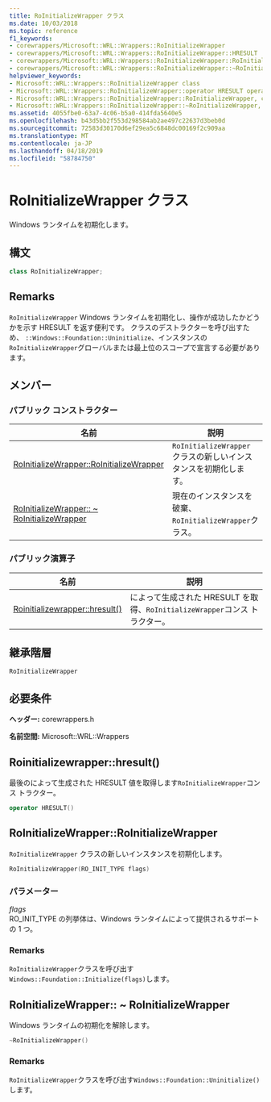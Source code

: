 ```yaml
---
title: RoInitializeWrapper クラス
ms.date: 10/03/2018
ms.topic: reference
f1_keywords:
- corewrappers/Microsoft::WRL::Wrappers::RoInitializeWrapper
- corewrappers/Microsoft::WRL::Wrappers::RoInitializeWrapper::HRESULT
- corewrappers/Microsoft::WRL::Wrappers::RoInitializeWrapper::RoInitializeWrapper
- corewrappers/Microsoft::WRL::Wrappers::RoInitializeWrapper::~RoInitializeWrapper
helpviewer_keywords:
- Microsoft::WRL::Wrappers::RoInitializeWrapper class
- Microsoft::WRL::Wrappers::RoInitializeWrapper::operator HRESULT operator
- Microsoft::WRL::Wrappers::RoInitializeWrapper::RoInitializeWrapper, constructor
- Microsoft::WRL::Wrappers::RoInitializeWrapper::~RoInitializeWrapper, destructor
ms.assetid: 4055fbe0-63a7-4c06-b5a0-414fda5640e5
ms.openlocfilehash: b43d5bb2f553d298584ab2ae497c22637d3beb0d
ms.sourcegitcommit: 72583d30170d6ef29ea5c6848dc00169f2c909aa
ms.translationtype: MT
ms.contentlocale: ja-JP
ms.lasthandoff: 04/18/2019
ms.locfileid: "58784750"
---
```

# <a name="roinitializewrapper-class"></a>RoInitializeWrapper クラス

Windows ランタイムを初期化します。

## <a name="syntax"></a>構文

```cpp
class RoInitializeWrapper;
```

## <a name="remarks"></a>Remarks

`RoInitializeWrapper` Windows ランタイムを初期化し、操作が成功したかどうかを示す HRESULT を返す便利です。 クラスのデストラクターを呼び出すため、 `::Windows::Foundation::Uninitialize`、インスタンスの`RoInitializeWrapper`グローバルまたは最上位のスコープで宣言する必要があります。

## <a name="members"></a>メンバー

### <a name="public-constructors"></a>パブリック コンストラクター

名前                                                                    | 説明
----------------------------------------------------------------------- | -----------------------------------------------------------------
[RoInitializeWrapper::RoInitializeWrapper](#roinitializewrapper)        | `RoInitializeWrapper` クラスの新しいインスタンスを初期化します。
[RoInitializeWrapper:: ~ RoInitializeWrapper](#tilde-roinitializewrapper) | 現在のインスタンスを破棄、`RoInitializeWrapper`クラス。

### <a name="public-operators"></a>パブリック演算子

名前                                       | 説明
------------------------------------------ | ------------------------------------------------------------------------
[Roinitializewrapper::hresult()](#hresult) | によって生成された HRESULT を取得、`RoInitializeWrapper`コンス トラクター。

## <a name="inheritance-hierarchy"></a>継承階層

`RoInitializeWrapper`

## <a name="requirements"></a>必要条件

**ヘッダー:** corewrappers.h

**名前空間:** Microsoft::WRL::Wrappers

## <a name="hresult"></a>Roinitializewrapper::hresult()

最後のによって生成された HRESULT 値を取得します`RoInitializeWrapper`コンス トラクター。

```cpp
operator HRESULT()
```

## <a name="roinitializewrapper"></a>RoInitializeWrapper::RoInitializeWrapper

`RoInitializeWrapper` クラスの新しいインスタンスを初期化します。

```cpp
RoInitializeWrapper(RO_INIT_TYPE flags)
```

### <a name="parameters"></a>パラメーター

*flags*<br/>
RO_INIT_TYPE の列挙体は、Windows ランタイムによって提供されるサポートの 1 つ。

### <a name="remarks"></a>Remarks

`RoInitializeWrapper`クラスを呼び出す`Windows::Foundation::Initialize(flags)`します。

## <a name="tilde-roinitializewrapper"></a>RoInitializeWrapper:: ~ RoInitializeWrapper

Windows ランタイムの初期化を解除します。

```cpp
~RoInitializeWrapper()
```

### <a name="remarks"></a>Remarks

`RoInitializeWrapper`クラスを呼び出す`Windows::Foundation::Uninitialize()`します。
